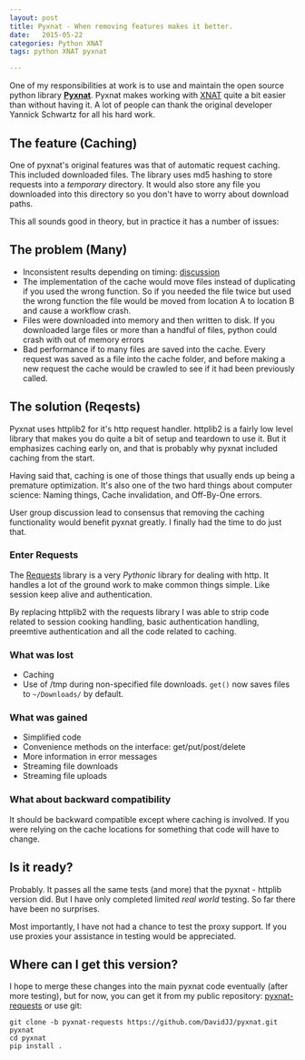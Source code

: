 ```yaml
---
layout: post
title: Pyxnat - When removing features makes it better.
date:   2015-05-22
categories: Python XNAT
tags: python XNAT pyxnat

---
```


One of my responsibilities at work is to use and maintain the open source python library **[Pyxnat](https://pythonhosted.org/pyxnat/)**. Pyxnat makes working with [XNAT](http://www.xnat.org/) quite a bit easier than without having it.  A lot of people can thank the original developer Yannick Schwartz for all his hard work.  


## The feature (Caching)
One of pyxnat's original features was that of automatic request caching. This included downloaded files. The library uses md5 hashing to store requests into a *temporary* directory. It would also store any file you downloaded into this directory so you don't have to worry about download paths.

This all sounds good in theory, but in practice it has a number of issues:

## The problem (Many)

* Inconsistent results depending on timing: [discussion](https://groups.google.com/forum/#!searchin/xnat_discussion/pyxnat$20cache/xnat_discussion/4Jih3prvFoc/VimjU8iRCHsJ)
* The implementation of the cache would move files instead of duplicating if you used the wrong function.  So if you needed the file twice but used the wrong function the file would be moved from location A to location B and cause a workflow crash.
* Files were downloaded into memory and then written to disk. If you downloaded large files or more than a handful of files, python could crash with out of memory errors
* Bad performance if to many files are saved into the cache.  Every request was saved as a file into the cache folder, and before making a new request the cache would be crawled to see if it had been previously called.  

## The solution (Reqests)
Pyxnat uses httplib2 for it's http request handler. httplib2 is a fairly low level library that makes you do quite a bit of setup and teardown to use it. But it emphasizes caching early on, and that is probably why pyxnat included caching from the start.

Having said that, caching is one of those things that usually ends up being a premature optimization. It's also one of the two hard things about computer science:  Naming things, Cache invalidation, and Off-By-One errors.  

User group discussion lead to consensus that removing the caching functionality would benefit pyxnat greatly. I finally had the time to do just that.

### Enter Requests

The [Requests](http://docs.python-requests.org/) library is a very *Pythonic* library for dealing with http. It handles a lot of the ground work to make common things simple. Like session keep alive and authentication.

By replacing httplib2 with the requests library I was able to strip code related to session cooking handling, basic authentication handling, preemtive authentication and all the code related to caching.  

### What was lost
* Caching
* Use of /tmp during non-specified file downloads.  `get()` now saves files to `~/Downloads/` by default.


### What was gained
* Simplified code
* Convenience methods on the interface: get/put/post/delete
* More information in error messages
* Streaming file downloads
* Streaming file uploads

### What about backward compatibility
It should be backward compatible except where caching is involved.  If you were relying on the cache locations for something that code will have to change.

## Is it ready?
Probably. It passes all the same tests (and more) that the pyxnat - httplib version did. But I have only completed limited *real world* testing. So far there have been no surprises.

Most importantly, I have not had a chance to test the proxy support. If you use proxies your assistance in testing would be appreciated.  

## Where can I get this version?
I hope to merge these changes into the main pyxnat code eventually (after more testing), but for now, you can get it from my public repository: [pyxnat-requests](https://github.com/DavidJJ/pyxnat/tree/pyxnat-requests)
or use git:

    git clone -b pyxnat-requests https://github.com/DavidJJ/pyxnat.git pyxnat
    cd pyxnat
    pip install .

